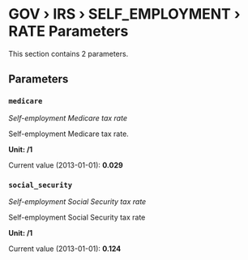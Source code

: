# GOV › IRS › SELF_EMPLOYMENT › RATE Parameters

This section contains 2 parameters.

## Parameters

### `medicare`
*Self-employment Medicare tax rate*

Self-employment Medicare tax rate.

**Unit: /1**

Current value (2013-01-01): **0.029**


### `social_security`
*Self-employment Social Security tax rate*

Self-employment Social Security tax rate

**Unit: /1**

Current value (2013-01-01): **0.124**

